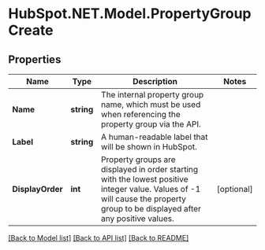 # HubSpot.NET.Model.PropertyGroupCreate

## Properties

Name | Type | Description | Notes
------------ | ------------- | ------------- | -------------
**Name** | **string** | The internal property group name, which must be used when referencing the property group via the API. | 
**Label** | **string** | A human-readable label that will be shown in HubSpot. | 
**DisplayOrder** | **int** | Property groups are displayed in order starting with the lowest positive integer value. Values of -1 will cause the property group to be displayed after any positive values. | [optional] 

[[Back to Model list]](../README.md#documentation-for-models) [[Back to API list]](../README.md#documentation-for-api-endpoints) [[Back to README]](../README.md)

